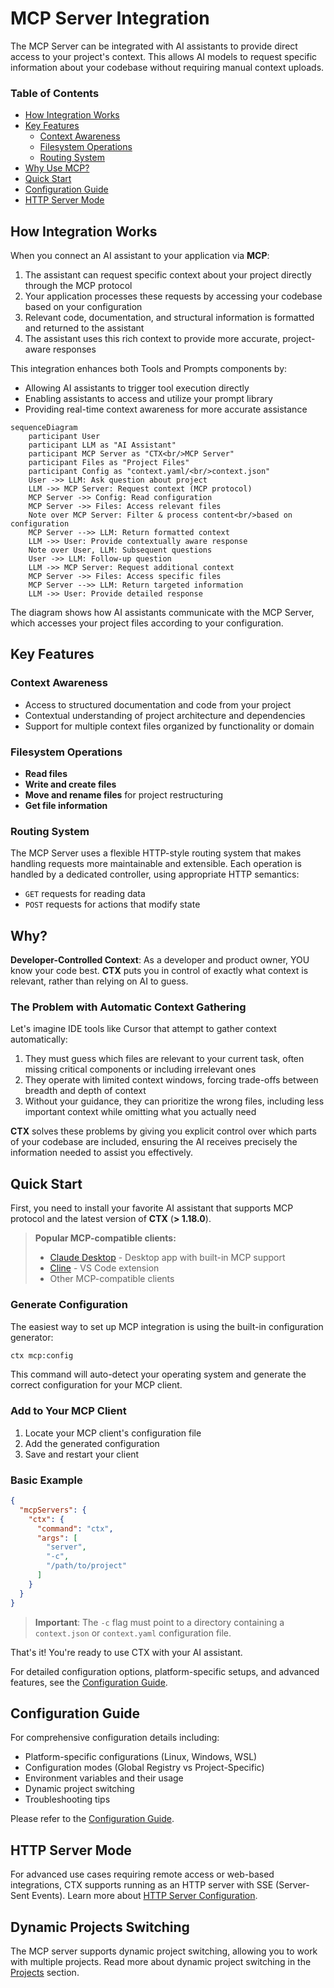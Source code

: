 # MCP Server Integration

The MCP Server can be integrated with AI assistants to provide direct access to your project's context.
This allows AI models to request specific information about your codebase without requiring manual context uploads.

### Table of Contents

- [How Integration Works](#how-integration-works)
- [Key Features](#key-features)
    - [Context Awareness](#context-awareness)
    - [Filesystem Operations](#filesystem-operations)
    - [Routing System](#routing-system)
- [Why Use MCP?](#why)
- [Quick Start](#quick-start)
- [Configuration Guide](#configuration-guide)
- [HTTP Server Mode](#http-server-mode)

## How Integration Works

When you connect an AI assistant to your application via **MCP**:

1. The assistant can request specific context about your project directly through the MCP protocol
2. Your application processes these requests by accessing your codebase based on your configuration
3. Relevant code, documentation, and structural information is formatted and returned to the assistant
4. The assistant uses this rich context to provide more accurate, project-aware responses

This integration enhances both Tools and Prompts components by:

- Allowing AI assistants to trigger tool execution directly
- Enabling assistants to access and utilize your prompt library
- Providing real-time context awareness for more accurate assistance

```mermaid
sequenceDiagram
    participant User
    participant LLM as "AI Assistant"
    participant MCP Server as "CTX<br/>MCP Server"
    participant Files as "Project Files"
    participant Config as "context.yaml/<br/>context.json"
    User ->> LLM: Ask question about project
    LLM ->> MCP Server: Request context (MCP protocol)
    MCP Server ->> Config: Read configuration
    MCP Server ->> Files: Access relevant files
    Note over MCP Server: Filter & process content<br/>based on configuration
    MCP Server -->> LLM: Return formatted context
    LLM ->> User: Provide contextually aware response
    Note over User, LLM: Subsequent questions
    User ->> LLM: Follow-up question
    LLM ->> MCP Server: Request additional context
    MCP Server ->> Files: Access specific files
    MCP Server -->> LLM: Return targeted information
    LLM ->> User: Provide detailed response
```

The diagram shows how AI assistants communicate with the MCP Server, which accesses your project files
according to your configuration.

## Key Features

### Context Awareness

- Access to structured documentation and code from your project
- Contextual understanding of project architecture and dependencies
- Support for multiple context files organized by functionality or domain

### Filesystem Operations

- **Read files**
- **Write and create files**
- **Move and rename files** for project restructuring
- **Get file information**

### Routing System

The MCP Server uses a flexible HTTP-style routing system that makes handling requests more maintainable and extensible.
Each operation is handled by a dedicated controller, using appropriate HTTP semantics:

- `GET` requests for reading data
- `POST` requests for actions that modify state

## Why?

**Developer-Controlled Context**: As a developer and product owner, YOU know your code best. **CTX** puts you
in control of exactly what context is relevant, rather than relying on AI to guess.

### The Problem with Automatic Context Gathering

Let's imagine IDE tools like Cursor that attempt to gather context automatically:

1. They must guess which files are relevant to your current task, often missing critical components or including
   irrelevant ones
2. They operate with limited context windows, forcing trade-offs between breadth and depth of context
3. Without your guidance, they can prioritize the wrong files, including less important context while omitting what you
   actually need

**CTX** solves these problems by giving you explicit control over which parts of your codebase are included,
ensuring the AI receives precisely the information needed to assist you effectively.

## Quick Start

First, you need to install your favorite AI assistant that supports MCP protocol and the latest version of **CTX** (**>
1.18.0**).

> **Popular MCP-compatible clients:**
> - [Claude Desktop](https://claude.ai/download) - Desktop app with built-in MCP support
> - [Cline](https://github.com/cline/cline) - VS Code extension
> - Other MCP-compatible clients

### Generate Configuration

The easiest way to set up MCP integration is using the built-in configuration generator:

```bash
ctx mcp:config
```

This command will auto-detect your operating system and generate the correct configuration for your MCP client.

### Add to Your MCP Client

1. Locate your MCP client's configuration file
2. Add the generated configuration
3. Save and restart your client

### Basic Example

```json
{
  "mcpServers": {
    "ctx": {
      "command": "ctx",
      "args": [
        "server",
        "-c",
        "/path/to/project"
      ]
    }
  }
}
```

> **Important**: The `-c` flag must point to a directory containing a `context.json` or `context.yaml` configuration
> file.

That's it! You're ready to use CTX with your AI assistant.

For detailed configuration options, platform-specific setups, and advanced features, see
the [Configuration Guide](config.md).

## Configuration Guide

For comprehensive configuration details including:

- Platform-specific configurations (Linux, Windows, WSL)
- Configuration modes (Global Registry vs Project-Specific)
- Environment variables and their usage
- Dynamic project switching
- Troubleshooting tips

Please refer to the [Configuration Guide](config.md).

## HTTP Server Mode

For advanced use cases requiring remote access or web-based integrations, CTX supports running as an HTTP server with
SSE (Server-Sent Events). Learn more about [HTTP Server Configuration](http.md).

## Dynamic Projects Switching

The MCP server supports dynamic project switching, allowing you to work with multiple projects. Read more about
dynamic project switching in the [Projects](projects.md) section.
